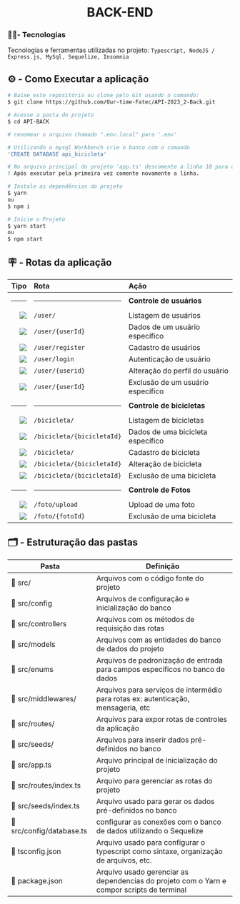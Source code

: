 <h1 align="center"> BACK-END  </h1>

###  🧑‍💻- Tecnologias

Tecnologias e ferramentas utilizadas no projeto: `Typescript, NodeJS / Express.js, MySql, Sequelize, Insomnia`

## ⚙️ - Como Executar a aplicação
```bash
# Baixe este repositório ou clone pelo Git usando o comando:
$ git clone https://github.com/Our-time-Fatec/API-2023_2-Back.git

# Acesse a pasta do projeto
$ cd API-BACK

# renomear o arquivo chamado ".env.local" para '.env'

# Utilizando o mysql Workbench crie o banco com o comando
'CREATE DATABASE api_bicicleta'

# No arquivo principal do projeto 'app.ts' descomente a linha 18 para criar as entidades do banco e inserir valores pre-definidos de marca e modalidade.
! Após executar pela primeira vez comente novamente a linha.

# Instale as dependências do projeto
$ yarn 
ou 
$ npm i

# Inicie o Projeto
$ yarn start 
ou 
$ npm start
```

## 🪧 - Rotas da aplicação
<div align="center">
  
|                                                                    Tipo | Rota                       | Ação                              |
| ----------------------------------------------------------------------: | :------------------------- | :-------------------------------- |
|                                                                    <hr> | <hr>                       | **Controle de usuários**          |
|    [![](https://img.shields.io/badge/GET-2E8B57?style=for-the-badge)]() | `/user/`                   | Listagem de usuários              |
|    [![](https://img.shields.io/badge/GET-2E8B57?style=for-the-badge)]() | `/user/{userId}`           | Dados de um usuário específico    |
|   [![](https://img.shields.io/badge/POST-4682B4?style=for-the-badge)]() | `/user/register`           | Cadastro de usuários              ||   
[![](https://img.shields.io/badge/POST-4682B4?style=for-the-badge)]() | `/user/login`           | Autenticação de usuário              |
|    [![](https://img.shields.io/badge/PUT-9370DB?style=for-the-badge)]() | `/user/{userid}`           | Alteração do perfil do usuário    |
| [![](https://img.shields.io/badge/DELETE-CD853F?style=for-the-badge)]() | `/user/{userId}`           | Exclusão de um usuário específico |
|                                                                    <hr> | <hr>                       | **Controle de bicicletas**        |
|    [![](https://img.shields.io/badge/GET-2E8B57?style=for-the-badge)]() | `/bicicleta/`              | Listagem de bicicletas            |
|    [![](https://img.shields.io/badge/GET-2E8B57?style=for-the-badge)]() | `/bicicleta/{bicicletaId}` | Dados de uma bicicleta específico |
|   [![](https://img.shields.io/badge/POST-4682B4?style=for-the-badge)]() | `/bicicleta/`              | Cadastro de bicicleta             |
|    [![](https://img.shields.io/badge/PUT-9370DB?style=for-the-badge)]() | `/bicicleta/{bicicletaId}` | Alteração de bicicleta            |
| [![](https://img.shields.io/badge/DELETE-CD853F?style=for-the-badge)]() | `/bicicleta/{bicicletaId}` | Exclusão de uma bicicleta         |
|                                                                    <hr> | <hr>                       | **Controle de Fotos**             |
|   [![](https://img.shields.io/badge/POST-4682B4?style=for-the-badge)]() | `/foto/upload`             | Upload de uma foto                |
| [![](https://img.shields.io/badge/DELETE-CD853F?style=for-the-badge)]() | `/foto/{fotoId}`           | Exclusão de uma bicicleta         |


</div>

## 🗂️ - Estruturação das pastas

| Pasta                    | Definição                                                                                  |
| ------------------------ | ------------------------------------------------------------------------------------------ |
| 📁 src/                   | Arquivos com o código fonte do projeto                                                     |
| 📁 src/config             | Arquivos de configuração e inicialização do banco                                          |
| 📁 src/controllers        | Arquivos com os métodos de requisição das rotas                                            |
| 📁 src/models             | Arquivos com as entidades do banco de dados do projeto                                     |
| 📁 src/enums              | Arquivos de padronização de entrada para campos específicos no banco de dados              |
| 📁 src/middlewares/       | Arquivos para serviços de intermédio para rotas ex: autenticação, mensageria, etc          |
| 📁 src/routes/            | Arquivos para expor rotas de controles da aplicação                                        |
| 📁 src/seeds/             | Arquivos para inserir dados pré-definidos no banco                                         |
| 📄 src/app.ts             | Arquivo principal de inicialização do projeto                                              |
| 📄 src/routes/index.ts    | Arquivo para gerenciar as rotas do projeto                                                 |
| 📄 src/seeds/index.ts     | Arquivo usado para gerar os dados pré-definidos no banco                                   |
| 📄 src/config/database.ts | configurar as conexões com o banco de dados utilizando o Sequelize                         |
| 📄 tsconfig.json          | Arquivo usado para configurar o typescript como sintaxe, organização de arquivos, etc.     |
| 📄 package.json           | Arquivo usado gerenciar as dependencias do projeto com o Yarn e compor scripts de terminal |
